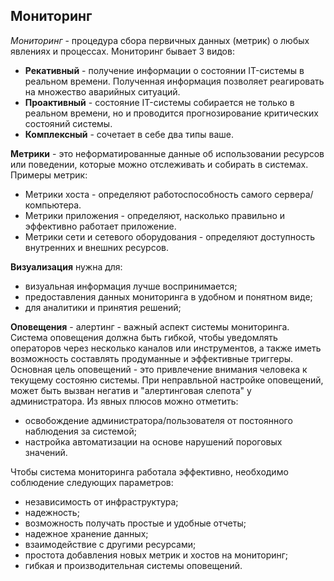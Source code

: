 ## Мониторинг

*Мониторинг* - процедура сбора первичных данных (метрик) о любых явлениях и процессах.
Мониторинг бывает 3 видов:
 - **Рекативный** - получение информации о состоянии IT-системы в реальном времени. Полученная информация позволяет реагировать на множество аварийных ситуаций.
 - **Проактивный** - состояние IT-системы собирается не только в реальном времени, но и проводится прогнозирование критических состояний системы.
 - **Комплексный** - сочетает в себе два типы ваше.

**Метрики** - это неформатированные данные об использовании ресурсов или поведении, которые можно отслеживать и собирать в системах.
Примеры метрик:
 - Метрики хоста - определяют работоспособность самого сервера/компьютера.
 - Метрики приложения - определяют, насколько правильно и эффективно работает приложение.
 - Метрики сети и сетевого оборудования - определяют доступность внутренних и внешних ресурсов.

**Визуализация** нужна для:
 - визуальная информация лучше воспринимается;
 - предоставления данных мониторинга в удобном и понятном виде;
 - для аналитики и принятия решений;

**Оповещения** - алертинг - важный аспект системы мониторинга. Система оповещения должна быть гибкой, чтобы уведомлять операторов через несколько каналов или инструментов, а также иметь возможность составлять продуманные и эффективные триггеры. Основная цель оповещений - это привлечение внимания человека к текущему состояню системы.
При неправльной настройке оповещений, может быть вызван негатив и "алертинговая слепота" у администратора.
Из явных плюсов можно отметить:
 - освобождение администратора/пользователя от постоянного наблюдения за системой;
 - настройка автоматизации на основе нарушений пороговых значений.

Чтобы система мониторинга работала эффективно, необходимо соблюдение следующих параметров:
 - независимость от инфраструктура;
 - надежность;
 - возможность получать простые и удобные отчеты;
 - надежное хранение данных;
 - взаимодействие с другими ресурсами;
 - простота добавления новых метрик и хостов на мониторинг;
 - гибкая и производительная системы оповещений.